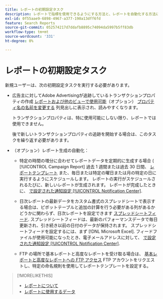 ```yaml
---
title: レポートの初期設定タスク
description: レポートで指標を使用できるようにする方法と、レポートを自動化する方法について説明します。
exl-id: 0f55aae9-6898-4967-a377-190a13dff6fd
feature: Search Reports
source-git-commit: 052574217d7ddafb8895c74094da5997b5ff83db
workflow-type: tm+mt
source-wordcount: '331'
ht-degree: 0%

---
```


# レポートの初期設定タスク

新規ユーザーは、次の初期設定タスクを実行する必要があります。

* 広告主に対してAdobe Advertisingが追跡しているトランザクションプロパティの作成 [レポートおよび他のビューで使用可能](/help/search-social-commerce/admin/transaction-properties/transaction-property-edit-available.md)（オプション） [プロパティ名の名前を変更する](/help/search-social-commerce/admin/transaction-properties/transaction-property-edit-display-name.md) 列見出しに表示され、読みやすくなります。

  トランザクションプロパティは、特に使用可能にしない限り、レポートでは使用できません。

  後で新しいトランザクションプロパティの追跡を開始する場合は、このタスクを繰り返す必要があります。

* （オプション）レポート生成の自動化：

   * 特定の時間の増分に合わせてレポートデータを定期的に生成する場合 ( [!UICONTROL Campaign Report] 過去 1 週間または過去 30 日間、 [レポートテンプレート](/help/search-social-commerce/reports/automation/templates/template-about.md) また、毎日または特定の曜日または月の特定の日に実行するようにスケジュールします。 レポートの実行がスケジュールされるたびに、新しいレポートが生成されます。 レポートが完成したときに、 [で設定された通知設定 [!UICONTROL Notification Center]](/help/search-social-commerce/notifications/notification-about.md).

   * 日次レポートの最新データをカスタム書式のスプレッドシートで表示する場合は、ピボットテーブルと追加の計算を行う必要がある列があるかどうかに関わらず、日次レポートを設定できます [スプレッドシートフィード](/help/search-social-commerce/reports/automation/spreadsheet-feeds/spreadsheet-feed-about.md). スプレッドシートフィードは、最新のパフォーマンスデータで毎日更新され、引き続き以前の日付のデータが保持されます。 スプレッドシートフィードを設定するには、まず [!DNL Microsoft Excel]. フィードファイルが使用可能になったとき、電子メールアドレスに対して、 [で設定された通知設定 [!UICONTROL Notification Center]](/help/search-social-commerce/notifications/notification-about.md).

   * FTP の場所で基本レポートと高度なレポートを受け取る場合は、 [基本レポートと高度なレポートへの FTP アクセス](/help/search-social-commerce/reports/automation/ftp-reports.md) FTP アカウントをリクエストし、特定の命名規則を使用してレポートテンプレートを設定する。

>[!MORELIKETHIS]
>
>* [レポートについて](report-about.md)
>* [レポートに使用するデータ](data-used-for-reports.md)

